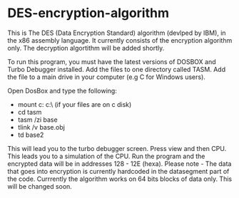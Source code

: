 # DES-encryption-algorithm
This is The DES (Data Encryption Standard) algorithm (devlped by IBM), in the x86 assembly language.
It currently consists of the encryption algorithm only.
The decryption algortithm will be added shortly.

To run this program, you must have the latest versions of DOSBOX and Turbo Debugger installed. Add the files to one directory called TASM. Add the file to a main drive in your computer (e.g C for Windows users).

Open DosBox and type the following:

- mount c: c:\            (if your files are on c disk)
- cd tasm
- tasm /zi base
- tlink /v base.obj
- td base2

This will lead you to the turbo debugger screen. Press view and then CPU.
This leads you to a simulation of the CPU.
Run the program and the encrypted data will be in addresses 128 - 12E (hexa).
Please note - The data that goes into encryption is currently hardcoded in the datasegment part of the code.
Currrently the algorithm works on 64 bits blocks of data only. This will be changed soon.
